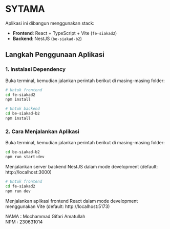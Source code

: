 # SYTAMA

Aplikasi ini dibangun menggunakan stack:

- **Frontend**: React + TypeScript + Vite (`fe-siakad2`)
- **Backend**: NestJS (`be-siakad-b2`)

## Langkah Penggunaan Aplikasi

### 1. Instalasi Dependency

Buka terminal, kemudian jalankan perintah berikut di masing-masing folder:

```bash
# Untuk frontend
cd fe-siakad2
npm install

# Untuk backend
cd be-siakad-b2
npm install
```
### 2. Cara Menjalankan Aplikasi

Buka terminal, kemudian jalankan perintah berikut di masing-masing folder:

```bash
cd be-siakad-b2
npm run start:dev
```
Menjalankan server backend NestJS dalam mode development (default: http://localhost:3000)

```bash
# Untuk frontend
cd fe-siakad2
npm run dev
```
Menjalankan aplikasi frontend React dalam mode development menggunakan Vite (default: http://localhost:5173)

NAMA : Mochammad Gifari Amatullah<br>
NPM : 230631014